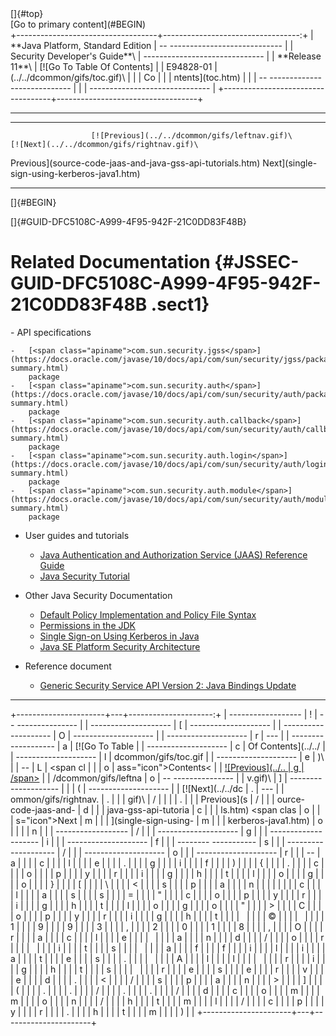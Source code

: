 <div class="header">
[]{#top}

<div class="zz-skip-header">
[Go to primary content](#BEGIN)

</div>
+-----------------------------------+----------------------------------:+
| **Java Platform, Standard Edition |   -- ---------------------------- |
| Security Developer's Guide**\     | ------------------------------    |
| **<span>Release 11</span>**\      |       [![Go To Table Of Contents] |
| E94828-01                         | (../../dcommon/gifs/toc.gif)\     |
|                                   |             <span class="icon">Co |
|                                   | ntents</span>](toc.htm)           |
|                                   |   -- ---------------------------- |
|                                   | ------------------------------    |
+-----------------------------------+-----------------------------------+

------------------------------------------------------------------------

  -------------------------------------------------------------------------------------- ----------------------------------------------------------------------- --
                      [![Previous](../../dcommon/gifs/leftnav.gif)\                                    [![Next](../../dcommon/gifs/rightnav.gif)\                
   <span class="icon">Previous</span>](source-code-jaas-and-java-gss-api-tutorials.htm)   <span class="icon">Next</span>](single-sign-using-kerberos-java1.htm)  
  -------------------------------------------------------------------------------------- ----------------------------------------------------------------------- --

[]{#BEGIN}

</div>
<!-- class="header" -->

<div class="ind">
[]{#GUID-DFC5108C-A999-4F95-942F-21C0DD83F48B}<!-- End Header -->

Related Documentation {#JSSEC-GUID-DFC5108C-A999-4F95-942F-21C0DD83F48B .sect1}
=====================

<div>
-   API specifications

    -   [<span class="apiname">com.sun.security.jgss</span>](https://docs.oracle.com/javase/10/docs/api/com/sun/security/jgss/package-summary.html)
        package
    -   [<span class="apiname">com.sun.security.auth</span>](https://docs.oracle.com/javase/10/docs/api/com/sun/security/auth/package-summary.html)
        package
    -   [<span class="apiname">com.sun.security.auth.callback</span>](https://docs.oracle.com/javase/10/docs/api/com/sun/security/auth/callback/package-summary.html)
        package
    -   [<span class="apiname">com.sun.security.auth.login</span>](https://docs.oracle.com/javase/10/docs/api/com/sun/security/auth/login/package-summary.html)
        package
    -   [<span class="apiname">com.sun.security.auth.module</span>](https://docs.oracle.com/javase/10/docs/api/com/sun/security/auth/module/package-summary.html)
        package

-   User guides and tutorials

    -   [Java Authentication and Authorization Service (JAAS) Reference
        Guide](java-authentication-and-authorization-service-jaas-reference-guide.htm#GUID-2A935F5E-0803-411D-B6BC-F8C64D01A25C)
    -   [Java Security
        Tutorial](https://docs.oracle.com/javase/tutorial/security/index.html)

-   Other Java Security Documentation

    -   [Default Policy Implementation and Policy File
        Syntax](permissions-jdk1.htm#GUID-789089CA-8557-4017-B8B0-6899AD3BA18D)
    -   [Permissions in the
        JDK](permissions-jdk1.htm#GUID-1E8E213A-D7F2-49F1-A2F0-EFB3397A8C95 "A permission represents access to a system resource. In order for a resource access to be allowed for an applet (or an application running with a security manager), the corresponding permission must be explicitly granted to the code attempting the access.")
    -   [Single Sign-on Using Kerberos in
        Java](single-sign-using-kerberos-java1.htm#GUID-D4230975-A28B-4532-B1DD-3C7219A4867F)
    -   [Java SE Platform Security
        Architecture](java-se-platform-security-architecture.htm#GUID-D6C53B30-01F9-49F1-9F61-35815558422B "This section explains what privileged code is and what it is used for. It also shows you how to use the doPrivileged API.This section describes the doPrivileged API and the use of the privileged feature.If you are using a lambda expression or anonymous inner class, then any local variables you access must be final or effectively final.If the action performed in your run method could throw a checked exception (one that must be listed in the throws clause of a method), then you need to use the PrivilegedExceptionAction interface instead of the PrivilegedAction interface.The typical use case of the doPrivileged method is to enable the method that invokes it to perform one or more actions that require permission checks without requiring the callers of the current method to have all the necessary permissions.When coding the current method, you want to temporarily extend the permission of the calling method to perform an action.Marking code as privileged enables a piece of trusted code to temporarily enable access to more resources than are available directly to the code that called it.The doPrivileged method can be invoked reflectively using the java.lang.reflect.Method.invoke method.")

-   Reference document

    -   [Generic Security Service API Version 2: Java Bindings
        Update](https://tools.ietf.org/html/rfc5653)

</div>
</div>
<!-- class="ind" --><!-- Start Footer -->

<div class="footer">

------------------------------------------------------------------------

+----------------------+---+---------------------:+
|   ------------------ | ! |   -- --------------- |
| -------------------- | [ | -------------------- |
| -------------------- | O | -------------------- |
| -------------------- | r | ---                  |
| -------- ----------- | a |       [![Go To Table |
| -------------------- | c |  Of Contents](../../ |
| -------------------- | l | dcommon/gifs/toc.gif |
| -------------------- | e | )\                   |
|  --                  | L |             <span cl |
|                      | o | ass="icon">Contents< |
|   [![Previous](../.. | g | /span>](toc.htm)     |
| /dcommon/gifs/leftna | o |   -- --------------- |
| v.gif)\              | ] | -------------------- |
|                      | ( | -------------------- |
|    [![Next](../../dc | . | ---                  |
| ommon/gifs/rightnav. | . |                      |
| gif)\                | / |                      |
|                      | . |                      |
|    <span class="icon | . |                      |
| ">Previous</span>](s | / |                      |
| ource-code-jaas-and- | d |                      |
| java-gss-api-tutoria | c |                      |
| ls.htm)   <span clas | o |                      |
| s="icon">Next</span> | m |                      |
| ](single-sign-using- | m |                      |
| kerberos-java1.htm)  | o |                      |
|                      | n |                      |
|   ------------------ | / |                      |
| -------------------- | g |                      |
| -------------------- | i |                      |
| -------------------- | f |                      |
| -------- ----------- | s |                      |
| -------------------- | / |                      |
| -------------------- | o |                      |
| -------------------- | r |                      |
|  --                  | a |                      |
|                      | c |                      |
|                      | l |                      |
|                      | e |                      |
|                      | . |                      |
|                      | g |                      |
|                      | i |                      |
|                      | f |                      |
|                      | ) |                      |
|                      | { |                      |
|                      | . |                      |
|                      | c |                      |
|                      | o |                      |
|                      | p |                      |
|                      | y |                      |
|                      | r |                      |
|                      | i |                      |
|                      | g |                      |
|                      | h |                      |
|                      | t |                      |
|                      | l |                      |
|                      | o |                      |
|                      | g |                      |
|                      | o |                      |
|                      | } |                      |
|                      | [ |                      |
|                      | \ |                      |
|                      | < |                      |
|                      | s |                      |
|                      | p |                      |
|                      | a |                      |
|                      | n |                      |
|                      |   |                      |
|                      | c |                      |
|                      | l |                      |
|                      | a |                      |
|                      | s |                      |
|                      | s |                      |
|                      | = |                      |
|                      | " |                      |
|                      | c |                      |
|                      | o |                      |
|                      | p |                      |
|                      | y |                      |
|                      | r |                      |
|                      | i |                      |
|                      | g |                      |
|                      | h |                      |
|                      | t |                      |
|                      | l |                      |
|                      | o |                      |
|                      | g |                      |
|                      | o |                      |
|                      | " |                      |
|                      | > |                      |
|                      | C |                      |
|                      | o |                      |
|                      | p |                      |
|                      | y |                      |
|                      | r |                      |
|                      | i |                      |
|                      | g |                      |
|                      | h |                      |
|                      | t |                      |
|                      |   |                      |
|                      | © |                      |
|                      |   |                      |
|                      | 1 |                      |
|                      | 9 |                      |
|                      | 9 |                      |
|                      | 3 |                      |
|                      | , |                      |
|                      | 2 |                      |
|                      | 0 |                      |
|                      | 1 |                      |
|                      | 8 |                      |
|                      | , |                      |
|                      | O |                      |
|                      | r |                      |
|                      | a |                      |
|                      | c |                      |
|                      | l |                      |
|                      | e |                      |
|                      |   |                      |
|                      | a |                      |
|                      | n |                      |
|                      | d |                      |
|                      | / |                      |
|                      | o |                      |
|                      | r |                      |
|                      |   |                      |
|                      | i |                      |
|                      | t |                      |
|                      | s |                      |
|                      |   |                      |
|                      | a |                      |
|                      | f |                      |
|                      | f |                      |
|                      | i |                      |
|                      | l |                      |
|                      | i |                      |
|                      | a |                      |
|                      | t |                      |
|                      | e |                      |
|                      | s |                      |
|                      | . |                      |
|                      |   |                      |
|                      | A |                      |
|                      | l |                      |
|                      | l |                      |
|                      |   |                      |
|                      | r |                      |
|                      | i |                      |
|                      | g |                      |
|                      | h |                      |
|                      | t |                      |
|                      | s |                      |
|                      |   |                      |
|                      | r |                      |
|                      | e |                      |
|                      | s |                      |
|                      | e |                      |
|                      | r |                      |
|                      | v |                      |
|                      | e |                      |
|                      | d |                      |
|                      | . |                      |
|                      | < |                      |
|                      | / |                      |
|                      | s |                      |
|                      | p |                      |
|                      | a |                      |
|                      | n |                      |
|                      | > |                      |
|                      | ] |                      |
|                      | ( |                      |
|                      | . |                      |
|                      | . |                      |
|                      | / |                      |
|                      | . |                      |
|                      | . |                      |
|                      | / |                      |
|                      | d |                      |
|                      | c |                      |
|                      | o |                      |
|                      | m |                      |
|                      | m |                      |
|                      | o |                      |
|                      | n |                      |
|                      | / |                      |
|                      | h |                      |
|                      | t |                      |
|                      | m |                      |
|                      | l |                      |
|                      | / |                      |
|                      | c |                      |
|                      | p |                      |
|                      | y |                      |
|                      | r |                      |
|                      | . |                      |
|                      | h |                      |
|                      | t |                      |
|                      | m |                      |
|                      | ) |                      |
+----------------------+---+----------------------+

</div>
<!-- class="footer" -->

